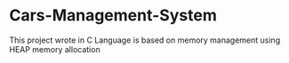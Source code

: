 # Cars-Management-System
This project wrote in C Language is based on memory management using HEAP memory allocation 
